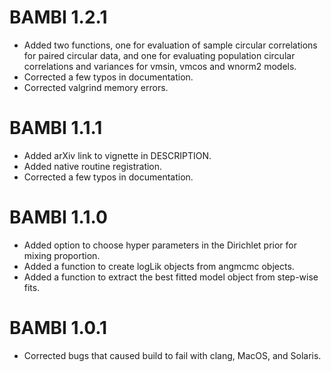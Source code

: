 # BAMBI 1.2.1
* Added two functions, one for evaluation of sample circular correlations for paired circular data, and one for evaluating population circular correlations and variances for vmsin, vmcos and wnorm2 models.
* Corrected a few typos in documentation. 
* Corrected valgrind memory errors.


# BAMBI 1.1.1
* Added arXiv link to vignette in DESCRIPTION.
* Added native routine registration.
* Corrected a few typos in documentation. 


# BAMBI 1.1.0
* Added option to choose hyper parameters in the Dirichlet prior for mixing proportion.  
* Added a function to create logLik objects from angmcmc objects.
* Added a function to extract the best fitted model object from step-wise fits.


# BAMBI 1.0.1
* Corrected bugs that caused build to fail with clang, MacOS, and Solaris.
